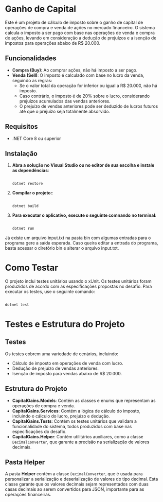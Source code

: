 # Ganho de Capital

Este é um projeto de cálculo de imposto sobre o ganho de capital de operações de compra e venda de ações no mercado financeiro. O sistema calcula o imposto a ser pago com base nas operações de venda e compra de ações, levando em consideração a dedução de prejuízos e a isenção de impostos para operações abaixo de R$ 20.000.

## Funcionalidades

- **Compra (Buy)**: Ao comprar ações, não há imposto a ser pago.
- **Venda (Sell)**: O imposto é calculado com base no lucro da venda, seguindo as regras:
  - Se o valor total da operação for inferior ou igual a R$ 20.000, não há imposto.
  - Caso contrário, o imposto é de 20% sobre o lucro, considerando prejuízos acumulados das vendas anteriores.
  - O prejuízo de vendas anteriores pode ser deduzido de lucros futuros até que o prejuízo seja totalmente absorvido.

## Requisitos

- .NET Core 8 ou superior

## Instalação

1. **Abra a solução no Visual Studio ou no editor de sua escolha e instale as dependências**:
   ```bash

   dotnet restore


2. **Compilar o projeto:**:
   ```bash

   dotnet build

3. **Para executar o aplicativo, execute o seguinte comnando no terminal:**
   ```bash

   dotnet run

Já existe um arquivo input.txt na pasta bin com algumas entradas para o programa gere a saída esperada. Caso queira editar a entrada do programa, basta acessar o diretório bin e alterar o arquivo input.txt.

# Como Testar

O projeto inclui testes unitários usando o xUnit. Os testes unitários foram produzidos de acordo com as especificações propostas no desafio. Para executar os testes, use o seguinte comando:
   ```bash

   dotnet test
```
# Testes e Estrutura do Projeto

## Testes

Os testes cobrem uma variedade de cenários, incluindo:

- Cálculo de imposto em operações de venda com lucro.
- Dedução de prejuízo de vendas anteriores.
- Isenção de imposto para vendas abaixo de R$ 20.000.

## Estrutura do Projeto

- **CapitalGains.Models**: Contém as classes e enums que representam as operações de compra e venda.
- **CapitalGains.Services**: Contém a lógica de cálculo do imposto, incluindo o cálculo do lucro, prejuízo e dedução.
- **CapitalGains.Tests**: Contém os testes unitários que validam a funcionalidade do sistema, todos produzidos com base nas especificações do desafio.
- **CapitalGains.Helper**: Contém utilitários auxiliares, como a classe `DecimalConverter`, que garante a precisão na serialização de valores decimais.

## Pasta Helper

A pasta **Helper** contém a classe `DecimalConverter`, que é usada para personalizar a serialização e deserialização de valores do tipo decimal. Esta classe garante que os valores decimais sejam representados com duas casas decimais ao serem convertidos para JSON, importante para as operações financeiras.
